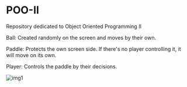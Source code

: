 # POO-II
Repository dedicated to Object Oriented Programming II

Ball:
Created randomly on the screen and moves by their own.

Paddle:
Protects the own screen side. If there's no player controlling it, it will move on its own.

Player:
Controls the paddle by their decisions.

![img1](https://github.com/user-attachments/assets/49aad5ed-a7fd-46c8-b4d6-d0cc71a5dded)
